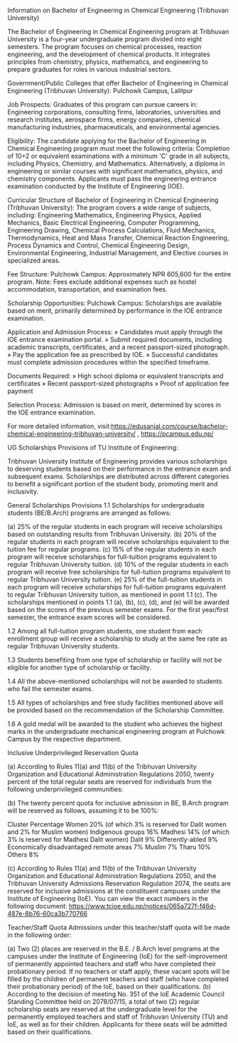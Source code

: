 Information on Bachelor of Engineering in Chemical Engineering (Tribhuvan University)

The Bachelor of Engineering in Chemical Engineering program at Tribhuvan University is a four-year undergraduate program divided into eight semesters. The program focuses on chemical processes, reaction engineering, and the development of chemical products. It integrates principles from chemistry, physics, mathematics, and engineering to prepare graduates for roles in various industrial sectors.

Government/Public Colleges that offer Bachelor of Engineering in Chemical Engineering (Tribhuvan University):
Pulchowk Campus, Lalitpur

Job Prospects:
Graduates of this program can pursue careers in:
Engineering corporations, consulting firms, laboratories, universities and research institutes, aerospace firms, energy companies, chemical manufacturing industries, pharmaceuticals, and environmental agencies.

Eligibility:
The candidate applying for the Bachelor of Engineering in Chemical Engineering program must meet the following criteria:
Completion of 10+2 or equivalent examinations with a minimum 'C' grade in all subjects, including Physics, Chemistry, and Mathematics.
Alternatively, a diploma in engineering or similar courses with significant mathematics, physics, and chemistry components.
Applicants must pass the engineering entrance examination conducted by the Institute of Engineering (IOE).

Curricular Structure of Bachelor of Engineering in Chemical Engineering (Tribhuvan University):
The program covers a wide range of subjects, including:
Engineering Mathematics, Engineering Physics, Applied Mechanics, Basic Electrical Engineering, Computer Programming, Engineering Drawing, Chemical Process Calculations, Fluid Mechanics, Thermodynamics, Heat and Mass Transfer, Chemical Reaction Engineering, Process Dynamics and Control, Chemical Engineering Design, Environmental Engineering, Industrial Management, and Elective courses in specialized areas.

Fee Structure:
Pulchowk Campus: Approximately NPR 605,600 for the entire program.
Note: Fees exclude additional expenses such as hostel accommodation, transportation, and examination fees.

Scholarship Opportunities:
Pulchowk Campus: Scholarships are available based on merit, primarily determined by performance in the IOE entrance examination.

Application and Admission Process:
» Candidates must apply through the IOE entrance examination portal.
» Submit required documents, including academic transcripts, certificates, and a recent passport-sized photograph.
» Pay the application fee as prescribed by IOE.
» Successful candidates must complete admission procedures within the specified timeframe.

Documents Required:
» High school diploma or equivalent transcripts and certificates
» Recent passport-sized photographs
» Proof of application fee payment

Selection Process:
Admission is based on merit, determined by scores in the IOE entrance examination.

For more detailed information, visit:https://edusanjal.com/course/bachelor-chemical-engineering-tribhuvan-university/ , https://pcampus.edu.np/

UG Scholarships Provisions of TU Institute of Engineering:

Tribhuvan University Institute of Engineering provides various scholarships to deserving students based on their performance in the entrance exam and subsequent exams. Scholarships are distributed across different categories to benefit a significant portion of the student body, promoting merit and inclusivity.

General Scholarships Provisions
1.1 Scholarships for undergraduate students (BE/B.Arch) programs are arranged as follows:

(a) 25% of the regular students in each program will receive scholarships based on outstanding results from Tribhuvan University.
(b) 20% of the regular students in each program will receive scholarships equivalent to the tuition fee for regular programs.
(c) 15% of the regular students in each program will receive scholarships for full-tuition programs equivalent to regular Tribhuvan University tuition.
(d) 10% of the regular students in each program will receive free scholarships for full-tuition programs equivalent to regular Tribhuvan University tuition.
(e) 25% of the full-tuition students in each program will receive scholarships for full-tuition programs equivalent to regular Tribhuvan University tuition, as mentioned in point 1.1 (c).
The scholarships mentioned in points 1.1 (a), (b), (c), (d), and (e) will be awarded based on the scores of the previous semester exams. For the first year/first semester, the entrance exam scores will be considered.

1.2 Among all full-tuition program students, one student from each enrollment group will receive a scholarship to study at the same fee rate as regular Tribhuvan University students.

1.3 Students benefiting from one type of scholarship or facility will not be eligible for another type of scholarship or facility.

1.4 All the above-mentioned scholarships will not be awarded to students who fail the semester exams.

1.5 All types of scholarships and free study facilities mentioned above will be provided based on the recommendation of the Scholarship Committee.

1.6 A gold medal will be awarded to the student who achieves the highest marks in the undergraduate mechanical engineering program at Pulchowk Campus by the respective department.

Inclusive Underprivileged Reservation Quota

(a) According to Rules 11(a) and 11(b) of the Tribhuvan University Organization and Educational Administration Regulations 2050, twenty percent of the total regular seats are reserved for individuals from the following underprivileged communities:

(b) The twenty percent quota for inclusive admission in BE, B.Arch program will be reserved as follows, assuming it to be 100%:

Cluster Percentage
Women 20% (of which 3% is reserved for Dalit women and 2% for Muslim women)
Indigenous groups 16%
Madhesi 14% (of which 3% is reserved for Madhesi Dalit women)
Dalit 9%
Differently-abled 9%
Economically disadvantaged remote areas 7%
Muslim 7%
Tharu 10%
Others 8%

(c) According to Rules 11(a) and 11(b) of the Tribhuvan University Organization and Educational Administration Regulations 2050, and the Tribhuvan University Admissions Reservation Regulation 2074, the seats are reserved for inclusive admissions at the constituent campuses under the Institute of Engineering (IoE). You can view the exact numbers in the following document: https://www.tcioe.edu.np/notices/065a727f-f46d-487e-8b76-60ca3b770766

Teacher/Staff Quota
Admissions under this teacher/staff quota will be made in the following order:

(a) Two (2) places are reserved in the B.E. / B.Arch level programs at the campuses under the Institute of Engineering (IoE) for the self-improvement of permanently appointed teachers and staff who have completed their probationary period. If no teachers or staff apply, these vacant spots will be filled by the children of permanent teachers and staff (who have completed their probationary period) of the IoE, based on their qualifications.
(b) According to the decision of meeting No. 351 of the IoE Academic Council Standing Committee held on 2078/07/15, a total of two (2) regular scholarship seats are reserved at the undergraduate level for the permanently employed teachers and staff of Tribhuvan University (TU) and IoE, as well as for their children. Applicants for these seats will be admitted based on their qualifications.
